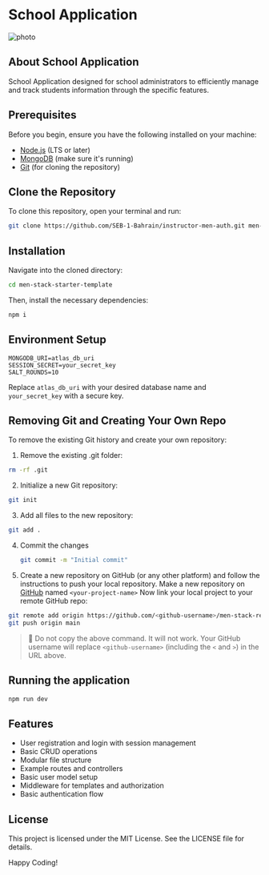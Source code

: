 # School Application

![photo]([URL](https://i.imgur.com/rSttH0E.png))

## <h2> About School Application
School Application designed for school administrators to efficiently manage and track students information through the specific features.


## Prerequisites

Before you begin, ensure you have the following installed on your machine:
- [Node.js](https://nodejs.org/) (LTS or later)
- [MongoDB](https://www.mongodb.com/) (make sure it's running)
- [Git](https://git-scm.com/) (for cloning the repository)

## Clone the Repository

To clone this repository, open your terminal and run:

```bash
git clone https://github.com/SEB-1-Bahrain/instructor-men-auth.git men-stack-starter-template
```

## Installation
Navigate into the cloned directory:
```bash
cd men-stack-starter-template
```

Then, install the necessary dependencies:

```bash
npm i
```

## Environment Setup
```plaintext
MONGODB_URI=atlas_db_uri
SESSION_SECRET=your_secret_key
SALT_ROUNDS=10
```
Replace `atlas_db_uri` with your desired database name and `your_secret_key` with a secure key.

## Removing Git and Creating Your Own Repo
To remove the existing Git history and create your own repository:

1. Remove the existing .git folder:
  ```bash
  rm -rf .git
  ```
2. Initialize a new Git repository:
  ```bash
  git init
  ```
3. Add all files to the new repository:
  ```bash
  git add .
  ```
4. Commit the changes
   ```bash
   git commit -m "Initial commit"
   ``` 
5. Create a new repository on GitHub (or any other platform) and follow the instructions to push your local repository.
  Make a new repository on [GitHub](https://github.com/) named `<your-project-name>`
  Now link your local project to your remote GitHub repo:
  ```bash
  git remote add origin https://github.com/<github-username>/men-stack-relating-data-lab-cookbook.git
  git push origin main
  ```

> 🚨 Do not copy the above command. It will not work. Your GitHub username will replace `<github-username>` (including the `<` and `>`) in the URL above.

## Running the application
```bash
npm run dev
```

## Features
- User registration and login with session management
- Basic CRUD operations
- Modular file structure
- Example routes and controllers
- Basic user model setup
- Middleware for templates and authorization
- Basic authentication flow

## License
This project is licensed under the MIT License. See the LICENSE file for details.

Happy Coding!
